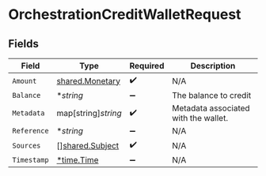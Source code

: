 # OrchestrationCreditWalletRequest


## Fields

| Field                                                     | Type                                                      | Required                                                  | Description                                               |
| --------------------------------------------------------- | --------------------------------------------------------- | --------------------------------------------------------- | --------------------------------------------------------- |
| `Amount`                                                  | [shared.Monetary](../../../pkg/models/shared/monetary.md) | :heavy_check_mark:                                        | N/A                                                       |
| `Balance`                                                 | **string*                                                 | :heavy_minus_sign:                                        | The balance to credit                                     |
| `Metadata`                                                | map[string]*string*                                       | :heavy_check_mark:                                        | Metadata associated with the wallet.                      |
| `Reference`                                               | **string*                                                 | :heavy_minus_sign:                                        | N/A                                                       |
| `Sources`                                                 | [][shared.Subject](../../../pkg/models/shared/subject.md) | :heavy_check_mark:                                        | N/A                                                       |
| `Timestamp`                                               | [*time.Time](https://pkg.go.dev/time#Time)                | :heavy_minus_sign:                                        | N/A                                                       |